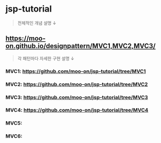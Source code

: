 # jsp-tutorial

> 전체적인 개념 설명 ↓
## https://moo-on.github.io/designpattern/MVC1,MVC2,MVC3/

> 각 패턴마다 자세한 구현 설명 ↓
### MVC1: https://github.com/moo-on/jsp-tutorial/tree/MVC1
### MVC2: https://github.com/moo-on/jsp-tutorial/tree/MVC2
### MVC3: https://github.com/moo-on/jsp-tutorial/tree/MVC3
### MVC4: https://github.com/moo-on/jsp-tutorial/tree/MVC4
### MVC5:
### MVC6:
